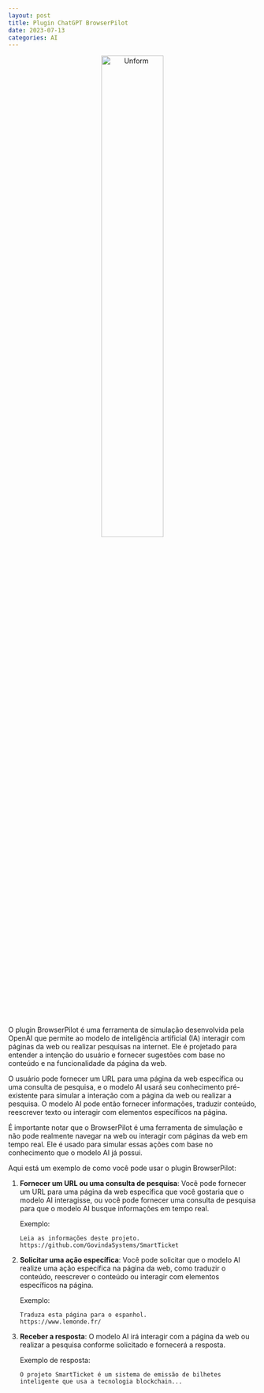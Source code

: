 ```yaml
---
layout: post
title: Plugin ChatGPT BrowserPilot
date: 2023-07-13
categories: AI
---
```


<p align="center">
<img src="{{ site.baseurl }}/images/2023-07-13-Plugin-ChatGPT-BrowserPilot.png" height="50%" width="50%" alt="Unform" />
</p>

O plugin BrowserPilot é uma ferramenta de simulação desenvolvida pela OpenAI que permite ao modelo de inteligência artificial (IA) interagir com páginas da web ou realizar pesquisas na internet. Ele é projetado para entender a intenção do usuário e fornecer sugestões com base no conteúdo e na funcionalidade da página da web.

O usuário pode fornecer um URL para uma página da web específica ou uma consulta de pesquisa, e o modelo AI usará seu conhecimento pré-existente para simular a interação com a página da web ou realizar a pesquisa. O modelo AI pode então fornecer informações, traduzir conteúdo, reescrever texto ou interagir com elementos específicos na página.

É importante notar que o BrowserPilot é uma ferramenta de simulação e não pode realmente navegar na web ou interagir com páginas da web em tempo real. Ele é usado para simular essas ações com base no conhecimento que o modelo AI já possui.

Aqui está um exemplo de como você pode usar o plugin BrowserPilot:

1. **Fornecer um URL ou uma consulta de pesquisa**: Você pode fornecer um URL para uma página da web específica que você gostaria que o modelo AI interagisse, ou você pode fornecer uma consulta de pesquisa para que o modelo AI busque informações em tempo real.

   Exemplo: 
   ```
   Leia as informações deste projeto.
   https://github.com/GovindaSystems/SmartTicket
   ```

2. **Solicitar uma ação específica**: Você pode solicitar que o modelo AI realize uma ação específica na página da web, como traduzir o conteúdo, reescrever o conteúdo ou interagir com elementos específicos na página.

   Exemplo: 
   ```
   Traduza esta página para o espanhol.
   https://www.lemonde.fr/
   ```

3. **Receber a resposta**: O modelo AI irá interagir com a página da web ou realizar a pesquisa conforme solicitado e fornecerá a resposta.

   Exemplo de resposta: 
   ```
   O projeto SmartTicket é um sistema de emissão de bilhetes inteligente que usa a tecnologia blockchain...
   ```

